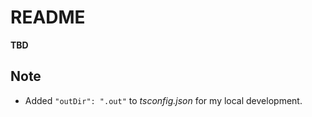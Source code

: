 # README

**TBD**


## Note

- Added `"outDir": ".out"` to _tsconfig.json_ for my local development.






